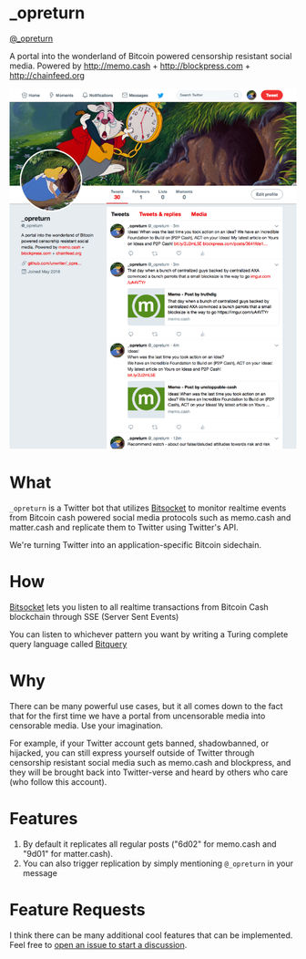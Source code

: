 # _opreturn

[@_opreturn](https://twitter.com/_opreturn)

A portal into the wonderland of Bitcoin powered censorship resistant social media. Powered by http://memo.cash  + http://blockpress.com  + http://chainfeed.org

![img](./screen.png)

# What

`_opreturn` is a Twitter bot that utilizes [Bitsocket](https://bitsocket.org) to monitor realtime events from Bitcoin cash powered social media protocols such as memo.cash and matter.cash and replicate them to Twitter using Twitter's API.

We're turning Twitter into an application-specific Bitcoin sidechain.

# How

[Bitsocket](https://bitsocket.org) lets you listen to all realtime transactions from Bitcoin Cash blockchain through SSE (Server Sent Events)

You can listen to whichever pattern you want by writing a Turing complete query language called [Bitquery](https://docs.bitdb.network/docs/query_v3)

# Why

There can be many powerful use cases, but it all comes down to the fact that for the first time we have a portal from uncensorable media into censorable media. Use your imagination.

For example, if your Twitter account gets banned, shadowbanned, or hijacked, you can still express yourself outside of Twitter through censorship resistant social media such as memo.cash and blockpress, and they will be brought back into Twitter-verse and heard by others who care (who follow this account).

# Features

1. By default it replicates all regular posts ("6d02" for memo.cash and "9d01" for matter.cash).
2. You can also trigger replication by simply mentioning `@_opreturn` in your message

# Feature Requests

I think there can be many additional cool features that can be implemented. Feel free to [open an issue to start a discussion](https://github.com/unwriter/_opreturn/issues/new).
